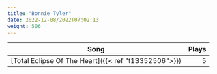 ```yaml
---
title: "Bonnie Tyler"
date: 2022-12-08/2022T07:02:13
weight: 506
---
```




 Song | Plays 
----- | -----:
[Total Eclipse Of The Heart]({{< ref "t13352506">}}) | 5
